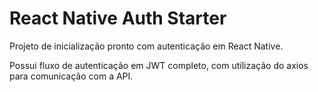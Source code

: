 # React Native Auth Starter

Projeto de inicialização pronto com autenticação em React Native.

Possui fluxo de autenticação em JWT completo, com utilização do axios para comunicação com a API.
